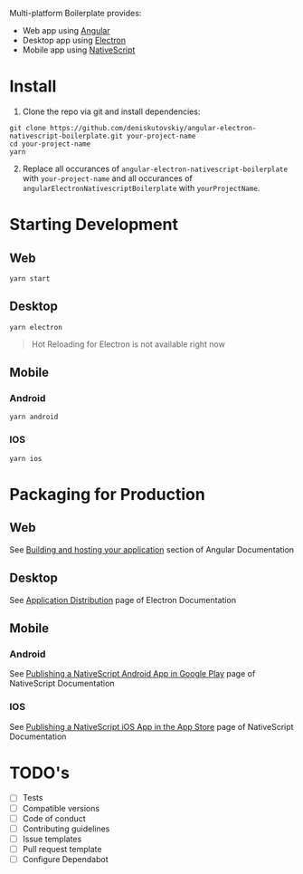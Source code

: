 Multi-platform Boilerplate provides:

- Web app using [Angular](https://angular.io/)
- Desktop app using [Electron](https://www.electronjs.org/)
- Mobile app using [NativeScript](https://nativescript.org/)

# Install
1. Clone the repo via git and install dependencies:
```
git clone https://github.com/deniskutovskiy/angular-electron-nativescript-boilerplate.git your-project-name
cd your-project-name
yarn
```

2. Replace all occurances of `angular-electron-nativescript-boilerplate` with `your-project-name` and all occurances of `angularElectronNativescriptBoilerplate` with `yourProjectName`.

# Starting Development
## Web

```
yarn start
```

## Desktop

```
yarn electron
```

> Hot Reloading for Electron is not available right now

## Mobile
### Android

```
yarn android
```

### IOS
```
yarn ios
```

# Packaging for Production
## Web
See [Building and hosting your application](https://angular.io/start/start-deployment#building-and-hosting-your-application) section of Angular Documentation

## Desktop
See [Application Distribution](https://www.electronjs.org/docs/tutorial/application-distribution) page of Electron Documentation

## Mobile
### Android
See [Publishing a NativeScript Android App in Google Play](https://docs.nativescript.org/angular/tooling/publishing/publishing-android-apps) page of NativeScript Documentation

### IOS
See [Publishing a NativeScript iOS App in the App Store](https://docs.nativescript.org/angular/tooling/publishing/publishing-ios-apps) page of NativeScript Documentation

# TODO's

- [ ] Tests
- [ ] Compatible versions
- [ ] Code of conduct
- [ ] Contributing guidelines
- [ ] Issue templates
- [ ] Pull request template
- [ ] Configure Dependabot
